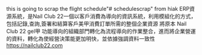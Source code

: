 this is going to scrap the flight schedule"# schedulescrap" from hiak
ERP資源系統，是Nail Club 22一個以客戶消費為導向的資訊系統，利用模組化的方式，包括記錄,查詢,簽署和結算客戶美甲消費訂單所需的整個企業資源
將原本 Nail Club 22 gel甲 功能導向的組織部門轉化為流程導向的作業整合，進而將企業營運的資料，轉化為使經營決策能更加明快，並依據強調資料一致性 
https://nailclub22.com
